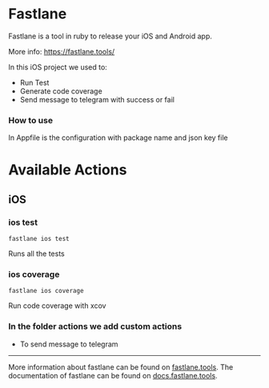 # Fastlane

Fastlane is a tool in ruby to release your iOS and Android app.

More info:
https://fastlane.tools/

In this iOS project we used to:

- Run Test
- Generate code coverage
- Send message to telegram with success or fail

### How to use 

In Appfile is the configuration with package name and json key file

# Available Actions
## iOS
### ios test
```
fastlane ios test
```
Runs all the tests
### ios coverage
```
fastlane ios coverage
```
Run code coverage with xcov

### In the folder actions we add custom actions

- To send message to telegram

----

More information about fastlane can be found on [fastlane.tools](https://fastlane.tools).
The documentation of fastlane can be found on [docs.fastlane.tools](https://docs.fastlane.tools).